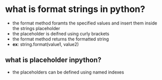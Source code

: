 # what is format strings in python?
- the format method foramts the specified values and insert them inside the strings placeholder
- the placeholder is deifned using curly brackets 
- the format method returns the formatted string
- **ex**: string.format(value1, value2)
## what is placeholder inpython?
- the placeholders can be defined using named indexes 